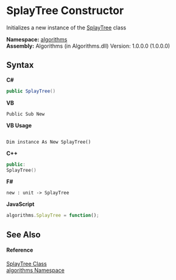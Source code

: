 # SplayTree Constructor 
 

Initializes a new instance of the <a href="226b57a6-0773-b753-0022-c1f8d64bdcca">SplayTree</a> class

**Namespace:**&nbsp;<a href="82f88b43-fdc9-bc99-9558-75fce96d448f">algorithms</a><br />**Assembly:**&nbsp;Algorithms (in Algorithms.dll) Version: 1.0.0.0 (1.0.0.0)

## Syntax

**C#**<br />
``` C#
public SplayTree()
```

**VB**<br />
``` VB
Public Sub New
```

**VB Usage**<br />
``` VB Usage

Dim instance As New SplayTree()
```

**C++**<br />
``` C++
public:
SplayTree()
```

**F#**<br />
``` F#
new : unit -> SplayTree
```

**JavaScript**<br />
``` JavaScript
algorithms.SplayTree = function();
```


## See Also


#### Reference
<a href="226b57a6-0773-b753-0022-c1f8d64bdcca">SplayTree Class</a><br /><a href="82f88b43-fdc9-bc99-9558-75fce96d448f">algorithms Namespace</a><br />